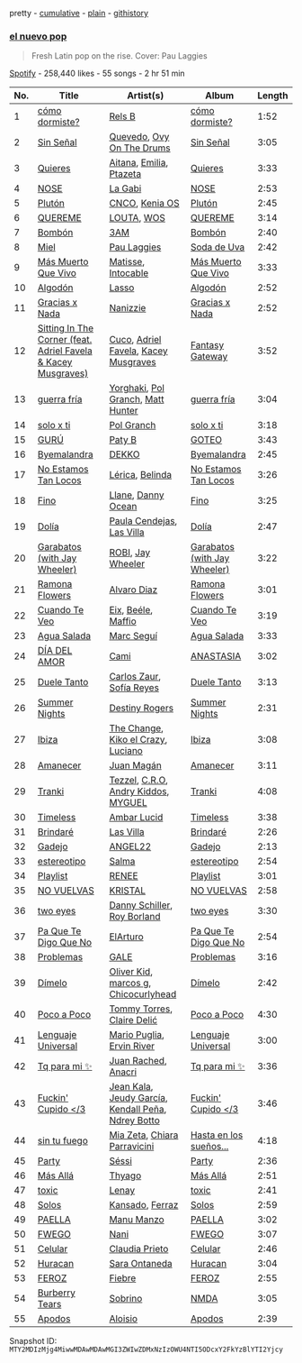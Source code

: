 pretty - [cumulative](/playlists/cumulative/37i9dQZF1DX8womvTyUjrN.md) - [plain](/playlists/plain/37i9dQZF1DX8womvTyUjrN) - [githistory](https://github.githistory.xyz/mackorone/spotify-playlist-archive/blob/main/playlists/plain/37i9dQZF1DX8womvTyUjrN)

### [el nuevo pop](https://open.spotify.com/playlist/37i9dQZF1DX8womvTyUjrN)

> Fresh Latin pop on the rise\. Cover: Pau Laggies

[Spotify](https://open.spotify.com/user/spotify) - 258,440 likes - 55 songs - 2 hr 51 min

| No. | Title | Artist(s) | Album | Length |
|---|---|---|---|---|
| 1 | [cómo dormiste?](https://open.spotify.com/track/3fjN3y5x4hN53rykAN2LHQ) | [Rels B](https://open.spotify.com/artist/2IMZYfNi21MGqxopj9fWx8) | [cómo dormiste?](https://open.spotify.com/album/2jt6z03JV7Ax8ZdlOrs9BK) | 1:52 |
| 2 | [Sin Señal](https://open.spotify.com/track/1Y62KpDaP5MEL43ZcI6IaG) | [Quevedo](https://open.spotify.com/artist/52iwsT98xCoGgiGntTiR7K), [Ovy On The Drums](https://open.spotify.com/artist/3m5qlPf2OkihLz3dRYnkPA) | [Sin Señal](https://open.spotify.com/album/3XzR9NGfQOmwP9KQQSW3sI) | 3:05 |
| 3 | [Quieres](https://open.spotify.com/track/4iGnpp1h0i33lpoP42Y8Jt) | [Aitana](https://open.spotify.com/artist/7eLcDZDYHXZCebtQmVFL25), [Emilia](https://open.spotify.com/artist/0AqlFI0tz2DsEoJlKSIiT9), [Ptazeta](https://open.spotify.com/artist/5UN0rzL594mWY2RbOtZqIN) | [Quieres](https://open.spotify.com/album/6FYsivfijNDaQ1bpw8Kljc) | 3:33 |
| 4 | [NOSE](https://open.spotify.com/track/5xCCO1GYwnC0Pwt0CgNC2z) | [La Gabi](https://open.spotify.com/artist/3WsE5ectfizV81CnVMkbbi) | [NOSE](https://open.spotify.com/album/2Bfs6ekarPGL93Rvtrjzkm) | 2:53 |
| 5 | [Plutón](https://open.spotify.com/track/0w41wEubHTq13Hh4tfRCke) | [CNCO](https://open.spotify.com/artist/0eecdvMrqBftK0M1VKhaF4), [Kenia OS](https://open.spotify.com/artist/31VFEohvhOUKrtAONEBhMG) | [Plutón](https://open.spotify.com/album/6etaamYe4bL3P9MHoDcMSQ) | 2:45 |
| 6 | [QUEREME](https://open.spotify.com/track/0bhWW1Bve1Ng6kEm8WjiQA) | [LOUTA](https://open.spotify.com/artist/5l4GdLELvdnXZVT5g947i3), [WOS](https://open.spotify.com/artist/5YCc6xS5Gpj3EkaYGdjyNK) | [QUEREME](https://open.spotify.com/album/5Z6Tv47n8WpXgNf8ZZLNw7) | 3:14 |
| 7 | [Bombón](https://open.spotify.com/track/6QcufVgK2QrevhJyFSBKil) | [3AM](https://open.spotify.com/artist/1LU7BxbUvvuA4eNDdEO22D) | [Bombón](https://open.spotify.com/album/0GFImdl3NY6mK69oBH9J4g) | 2:40 |
| 8 | [Miel](https://open.spotify.com/track/5JdlC0CC89wD1UHJBENJRY) | [Pau Laggies](https://open.spotify.com/artist/4yxXxMpC0bNGbc1LePew2t) | [Soda de Uva](https://open.spotify.com/album/54waWoWfW7gIfuZ4EvdrXc) | 2:42 |
| 9 | [Más Muerto Que Vivo](https://open.spotify.com/track/6FkIjhuEDMc3mUFZZKxQlE) | [Matisse](https://open.spotify.com/artist/77aLk6J8ofnVxa1eXK9jiU), [Intocable](https://open.spotify.com/artist/108moq3rq6bm1M4Ypz0J02) | [Más Muerto Que Vivo](https://open.spotify.com/album/4LwHkby3HSNOaz6NH2buDg) | 3:33 |
| 10 | [Algodón](https://open.spotify.com/track/4h7c7tqYjCBdWz8SPZh3bw) | [Lasso](https://open.spotify.com/artist/3SCOuAxngTC1yGjKMcIPEd) | [Algodón](https://open.spotify.com/album/35XG5qlu93AXHV56U8tKZm) | 2:52 |
| 11 | [Gracias x Nada](https://open.spotify.com/track/1MzHoEWtfuLGAtoxVk5fTZ) | [Nanizzie](https://open.spotify.com/artist/0sw69zXt3PgxRXvo1Czg3j) | [Gracias x Nada](https://open.spotify.com/album/2SRL17miIXiQ1aAonnxXU0) | 2:52 |
| 12 | [Sitting In The Corner \(feat\. Adriel Favela & Kacey Musgraves\)](https://open.spotify.com/track/1Cx5pTBRWI67JXVmMGJT23) | [Cuco](https://open.spotify.com/artist/2Tglaf8nvDzwSQnpSrjLHP), [Adriel Favela](https://open.spotify.com/artist/0PrhwIWbqYFYyY2ZrkIWgI), [Kacey Musgraves](https://open.spotify.com/artist/70kkdajctXSbqSMJbQO424) | [Fantasy Gateway](https://open.spotify.com/album/7JvjOgEBBcrLs9048x1QcM) | 3:52 |
| 13 | [guerra fría](https://open.spotify.com/track/2DixC7X56VnSsQfxlP6m7w) | [Yorghaki](https://open.spotify.com/artist/4eq1q0o9XPyNq9RG3fNDD1), [Pol Granch](https://open.spotify.com/artist/1aMt4A5jrQHxDYyC7rXgV0), [Matt Hunter](https://open.spotify.com/artist/20pVLDSueWpSOPCWnCWzIU) | [guerra fría](https://open.spotify.com/album/0WpDxNe3deBqXNBOAy7rFc) | 3:04 |
| 14 | [solo x ti](https://open.spotify.com/track/5DhPx1cy248eVvTBoTVrrB) | [Pol Granch](https://open.spotify.com/artist/1aMt4A5jrQHxDYyC7rXgV0) | [solo x ti](https://open.spotify.com/album/0x9tjfkTjrYiQuTAflIiNe) | 3:18 |
| 15 | [GURÚ](https://open.spotify.com/track/0pZAXbsmAvNQvDAYHpXoCF) | [Paty B](https://open.spotify.com/artist/6Uj2QB9FBerTdckLZfCzPs) | [GOTEO](https://open.spotify.com/album/5ItnrdKLPrJzahQHZwjmYy) | 3:43 |
| 16 | [Byemalandra](https://open.spotify.com/track/6yBewYV4hyNlDOCV4mialt) | [DEKKO](https://open.spotify.com/artist/6ZvYYrrfpb1Z7kICDyxWQE) | [Byemalandra](https://open.spotify.com/album/1CJIb7bzXt24h0EuezCxQf) | 2:45 |
| 17 | [No Estamos Tan Locos](https://open.spotify.com/track/1uZJgxYvEOTlyY2baL0m17) | [Lérica](https://open.spotify.com/artist/4d3kmfoZBTuUPSUjgP45uo), [Belinda](https://open.spotify.com/artist/5LeiVcEnsZcwc133TUhJNW) | [No Estamos Tan Locos](https://open.spotify.com/album/7gZvRRiER5mk2ZtqBfaTu3) | 3:26 |
| 18 | [Fino](https://open.spotify.com/track/2aa3zu8JIbWrE92naVcy7H) | [Llane](https://open.spotify.com/artist/7A02nc5WKMBLqSKXxGZ4o8), [Danny Ocean](https://open.spotify.com/artist/5H1nN1SzW0qNeUEZvuXjAj) | [Fino](https://open.spotify.com/album/7dCbtoA5iytgbxUXUsK9Z2) | 3:25 |
| 19 | [Dolía](https://open.spotify.com/track/6tgn0I6tgzX9n38whF5Xc8) | [Paula Cendejas](https://open.spotify.com/artist/4EiI7Vls0NB16jLuexzCHC), [Las Villa](https://open.spotify.com/artist/0sXJRmgbjbq6Q5uu4W1wDM) | [Dolía](https://open.spotify.com/album/1B33wszc7gVLOQW0iZHIJA) | 2:47 |
| 20 | [Garabatos \(with Jay Wheeler\)](https://open.spotify.com/track/7IiFfzVEtu05WUEhR8i8ye) | [ROBI](https://open.spotify.com/artist/6ISKc7ev3V4EGnEagkXexc), [Jay Wheeler](https://open.spotify.com/artist/2cPqdH7XMvwaBJEVjheH8g) | [Garabatos \(with Jay Wheeler\)](https://open.spotify.com/album/5dZs5nHvzlqJyqKQ6NK5oD) | 3:22 |
| 21 | [Ramona Flowers](https://open.spotify.com/track/0zvj4JsD8fAV35vLTCdKWQ) | [Alvaro Diaz](https://open.spotify.com/artist/5J7rXWjtn5HzUkJ4Jet8Fr) | [Ramona Flowers](https://open.spotify.com/album/0yw9ssvV1xfHZGdsZAp3Am) | 3:01 |
| 22 | [Cuando Te Veo](https://open.spotify.com/track/1vkwYB3RIvRC9ZG5KjHdqI) | [Eix](https://open.spotify.com/artist/384MqcXCGGFh9UcjI5Tpc5), [Beéle](https://open.spotify.com/artist/7a0XAaPaK2aDSqa8p3QnC7), [Maffio](https://open.spotify.com/artist/5RzT7CM6Ot0sh0EHefMicV) | [Cuando Te Veo](https://open.spotify.com/album/1sd7FmEEWSKKgBiFDmham5) | 3:19 |
| 23 | [Agua Salada](https://open.spotify.com/track/22QO6gby3fhNRkNVAFxp5v) | [Marc Seguí](https://open.spotify.com/artist/5FQ8tBUtIamA2hRtatrYUF) | [Agua Salada](https://open.spotify.com/album/3bKROtBqvLYbu3zXuRqR3W) | 3:33 |
| 24 | [DÍA DEL AMOR](https://open.spotify.com/track/7B4fViGgWYNzc27j9fyTdU) | [Cami](https://open.spotify.com/artist/3VCrybIJKH7UurbDcZbMmn) | [ANASTASIA](https://open.spotify.com/album/3wbzzUJD8dnfUODIpoCoHO) | 3:02 |
| 25 | [Duele Tanto](https://open.spotify.com/track/5aSEJUz95JqJ0mkrFOxT8M) | [Carlos Zaur](https://open.spotify.com/artist/6BWQiJpeXCHep8xW0vAIOk), [Sofía Reyes](https://open.spotify.com/artist/0haZhu4fFKt0Ag94kZDiz2) | [Duele Tanto](https://open.spotify.com/album/4rvwVifbqZhPG49LLMdQKe) | 3:13 |
| 26 | [Summer Nights](https://open.spotify.com/track/2J6KEv2z0LWUsMc2bHBAOR) | [Destiny Rogers](https://open.spotify.com/artist/6gezkje7GoJlQbHBgLXHuu) | [Summer Nights](https://open.spotify.com/album/3noBkmNZz14QcgIRgIzAZQ) | 2:31 |
| 27 | [Ibiza](https://open.spotify.com/track/2g6C2LvQTxrqq3ncYWG9nO) | [The Change](https://open.spotify.com/artist/0zIwbOKRX5V7rdUMsjX9dK), [Kiko el Crazy](https://open.spotify.com/artist/3NpG6SsHaQETkdQVZH6V1E), [Luciano](https://open.spotify.com/artist/7pb926owWkly4sZus8Esnk) | [Ibiza](https://open.spotify.com/album/7nnxK28W7MA5Pe6ptn8mQ3) | 3:08 |
| 28 | [Amanecer](https://open.spotify.com/track/45wQICCratOjNmYPttJAHO) | [Juan Magán](https://open.spotify.com/artist/1ackd5XprZEkH3McKbQD51) | [Amanecer](https://open.spotify.com/album/4GPaPlVZO5DmZO5LPt8pva) | 3:11 |
| 29 | [Tranki](https://open.spotify.com/track/3akVrZdcqOQ8SKfQNWnvAj) | [Tezzel](https://open.spotify.com/artist/25wbr3tsglSoeDK40ockmT), [C.R.O](https://open.spotify.com/artist/4puAp107dCehraE47QXVQX), [Andry Kiddos](https://open.spotify.com/artist/3mXFyGsGwiXIybo2Sr4EG2), [MYGUEL](https://open.spotify.com/artist/7vz9w9UZsOrmHHmz8fR2qt) | [Tranki](https://open.spotify.com/album/45tKdzbI2oiQSygVPOtIZC) | 4:08 |
| 30 | [Timeless](https://open.spotify.com/track/7KlW2RiPAWFNT75f216VgH) | [Ambar Lucid](https://open.spotify.com/artist/4nzV0hThyodYzrwksnS86G) | [Timeless](https://open.spotify.com/album/4LQTxLRClMkSo9df6X8S1g) | 3:38 |
| 31 | [Brindaré](https://open.spotify.com/track/4bOCInO1tVIDpylUygnA5T) | [Las Villa](https://open.spotify.com/artist/0sXJRmgbjbq6Q5uu4W1wDM) | [Brindaré](https://open.spotify.com/album/1rgpRLLaLgQnMzglyDDdoT) | 2:26 |
| 32 | [Gadejo](https://open.spotify.com/track/1u490Fsf4X6W3Tr1QssTrO) | [ANGEL22](https://open.spotify.com/artist/77dCZ05TEfVFypRDzM1R44) | [Gadejo](https://open.spotify.com/album/5cky2nIsUXhnvnqMaPecAv) | 2:13 |
| 33 | [estereotipo](https://open.spotify.com/track/6voO89mK2xygUwHsiPUi6u) | [Salma](https://open.spotify.com/artist/5kT96PWNMl0164QMytMqc0) | [estereotipo](https://open.spotify.com/album/3ObhlbrQKD8aoUA6ZVyt0n) | 2:54 |
| 34 | [Playlist](https://open.spotify.com/track/3PG3l4YGSlpfwCUXhsxKi5) | [RENEE](https://open.spotify.com/artist/2pbO2XyPJGWz2s0OZeD4pR) | [Playlist](https://open.spotify.com/album/5j9kqjMgOVz5kTgVCcp8Ov) | 3:01 |
| 35 | [NO VUELVAS](https://open.spotify.com/track/2MGiJGLfaEAyKg70lwmrq2) | [KRISTAL](https://open.spotify.com/artist/7AZMHZVrYudHtNLQbXdJ7e) | [NO VUELVAS](https://open.spotify.com/album/0D2eL91H8kNo1FJlW1nUyg) | 2:58 |
| 36 | [two eyes](https://open.spotify.com/track/6o6ZB7mCnwOutmC06Pey0P) | [Danny Schiller](https://open.spotify.com/artist/6Jrjs10cg0Sf0uMzLjfraC), [Roy Borland](https://open.spotify.com/artist/5Vr2AKX7BHkLTslxmuSMF7) | [two eyes](https://open.spotify.com/album/0eONLSsIP4tLaGDmMC33QV) | 3:30 |
| 37 | [Pa Que Te Digo Que No](https://open.spotify.com/track/4NhkLL44pqu1tw479u1KIx) | [ElArturo](https://open.spotify.com/artist/2i64HL05WcatPAtIFUOZrL) | [Pa Que Te Digo Que No](https://open.spotify.com/album/5ISB8ui1kJkiMkaMNOO8jr) | 2:54 |
| 38 | [Problemas](https://open.spotify.com/track/0ibM1mZeNP37EH0aijBZed) | [GALE](https://open.spotify.com/artist/04pH6pkJugHJ7g3DTCQBVM) | [Problemas](https://open.spotify.com/album/7D0hDhJZc5MHZVWxmzuCUv) | 3:16 |
| 39 | [Dímelo](https://open.spotify.com/track/0L2FkH5RUaRlkBajIhRpwK) | [Oliver Kid](https://open.spotify.com/artist/2GAntPIbrC47uOoCNVnDPG), [marcos g](https://open.spotify.com/artist/3O2UFvuhmgSDH3q6miqELN), [Chicocurlyhead](https://open.spotify.com/artist/4EzUsFLITcQxDuuDeADaV1) | [Dímelo](https://open.spotify.com/album/59chl7fGmsBjN3KbUNg2JB) | 2:42 |
| 40 | [Poco a Poco](https://open.spotify.com/track/5QtfHuYdlivBEKmeMWSo9T) | [Tommy Torres](https://open.spotify.com/artist/264nbMzGPSkDZqTY8nXwCG), [Claire Delić](https://open.spotify.com/artist/2vzkENRB95QBQXO01HwyIY) | [Poco a Poco](https://open.spotify.com/album/1XDc5KwuzjGvmsV4FAKHEl) | 4:30 |
| 41 | [Lenguaje Universal](https://open.spotify.com/track/7pwWmrmWNK1QBTypB8Fyit) | [Mario Puglia](https://open.spotify.com/artist/3TTSyoNDmtiQ8jSpELHinT), [Ervin River](https://open.spotify.com/artist/5FJ0JzZcNCGhquRX2zPmbL) | [Lenguaje Universal](https://open.spotify.com/album/6hAmWesJ6RymjaRafBBpwO) | 3:00 |
| 42 | [Tq para mi ✨](https://open.spotify.com/track/1wBM6bZWmwr0Wtq3S4SRDr) | [Juan Rached](https://open.spotify.com/artist/7w9jqn7Maks8umHJEnEUsM), [Anacri](https://open.spotify.com/artist/5pZYxz0oVIb6cUTPhn6NoQ) | [Tq para mi ✨](https://open.spotify.com/album/1VWrrII4gcdo9tr3wEak1t) | 3:36 |
| 43 | [Fuckin' Cupido </3](https://open.spotify.com/track/0LsoBe7x8VCHCdgPFxe7db) | [Jean Kala](https://open.spotify.com/artist/4fHIspqJ3qTfWvK3UAbOl9), [Jeudy García](https://open.spotify.com/artist/6wpV5rsBp59VKGmUxjKtSz), [Kendall Peña](https://open.spotify.com/artist/2Sb4Db1YYVwCK3l04E9cpn), [Ndrey Botto](https://open.spotify.com/artist/5iOU7GvWyx3JiaxjJxesd9) | [Fuckin' Cupido </3](https://open.spotify.com/album/7kybS1WpOJk8MBniNTzjVK) | 3:46 |
| 44 | [sin tu fuego](https://open.spotify.com/track/0Kwclo1cdzghNqwyKpHX2a) | [Mia Zeta](https://open.spotify.com/artist/3yYiftL3pMw7AyTLfsitUH), [Chiara Parravicini](https://open.spotify.com/artist/7CAbOypVuQA9Rk7359TMas) | [Hasta en los sueños...](https://open.spotify.com/album/2XROkO1mV6lmieLcEovpwL) | 4:18 |
| 45 | [Party](https://open.spotify.com/track/69xB9y3BNxx9oCHXL86f3b) | [Séssi](https://open.spotify.com/artist/6aPCzcaD2zGsu387By8SZX) | [Party](https://open.spotify.com/album/0sqJ5bv1E0u9OXKF5PP6mm) | 2:36 |
| 46 | [Más Allá](https://open.spotify.com/track/17WGo3851h6lRAU8GFV9uR) | [Thyago](https://open.spotify.com/artist/58vXMHUbQbvf7jutQTnJZy) | [Más Allá](https://open.spotify.com/album/5NlFJJVCJkquplO5wotAlT) | 2:51 |
| 47 | [toxic](https://open.spotify.com/track/0hNFItiR6gG6HggDP8yxyj) | [Lenay](https://open.spotify.com/artist/4NGQEs8rzLgKe5VbNqiV3D) | [toxic](https://open.spotify.com/album/4M9iAW1b6ko9riHb1utBDD) | 2:41 |
| 48 | [Solos](https://open.spotify.com/track/7vEPWsovwnkHa2fN5I3tST) | [Kansado](https://open.spotify.com/artist/40is4UfaphbysAcimFzUDW), [Ferraz](https://open.spotify.com/artist/01VsXNrszWERedrdHgRVH2) | [Solos](https://open.spotify.com/album/128JK5zcSwTC1kSNvQqCbS) | 2:59 |
| 49 | [PAELLA](https://open.spotify.com/track/7dNWiBVwwHf2umIvUyj2aW) | [Manu Manzo](https://open.spotify.com/artist/7EbduPILtytQAiMYt3nBb3) | [PAELLA](https://open.spotify.com/album/2EWUyaXUMoz1OIHZ888CZM) | 3:02 |
| 50 | [FWEGO](https://open.spotify.com/track/56k3h7yVCSJgCeqh3f53PZ) | [Nani](https://open.spotify.com/artist/4csfMLGLT1ikinHV3FRTmL) | [FWEGO](https://open.spotify.com/album/0YS43LsRpzZsw9Im7BL5nt) | 3:07 |
| 51 | [Celular](https://open.spotify.com/track/52SOOJbQK43ThZpzJPkjbQ) | [Claudia Prieto](https://open.spotify.com/artist/3sjhqldeYK5lqWkyefb1jG) | [Celular](https://open.spotify.com/album/596veIoeFm89apz1MbGoNE) | 2:46 |
| 52 | [Huracan](https://open.spotify.com/track/3qJ26P2dLkSp5PxxGWVKBF) | [Sara Ontaneda](https://open.spotify.com/artist/3gNLzb7aAJ0ZfUkyEvomsC) | [Huracan](https://open.spotify.com/album/4FPzcCgliOsV62ZYXk9xqi) | 3:04 |
| 53 | [FEROZ](https://open.spotify.com/track/404rDc5fmLVJkI7S5bbMdw) | [Fiebre](https://open.spotify.com/artist/2C0r0f1ek76DLNLb6ls8ro) | [FEROZ](https://open.spotify.com/album/0BzXQTDJfQqy7Q0mjj0ecV) | 2:55 |
| 54 | [Burberry Tears](https://open.spotify.com/track/19dOJKxWjNgWsjGVcItOSD) | [Sobrino](https://open.spotify.com/artist/0vEEYg1cJscAAw4sekHSOf) | [NMDA](https://open.spotify.com/album/7M69A9V3GcxsqMjYNAzcr5) | 3:05 |
| 55 | [Apodos](https://open.spotify.com/track/6j3eHgouvrPZsc195RkHGd) | [Aloisio](https://open.spotify.com/artist/5kY3nTdGsS4deOS46Auy6U) | [Apodos](https://open.spotify.com/album/1QUaGILRvCs7Iqo8h9ysBP) | 2:39 |

Snapshot ID: `MTY2MDIzMjg4MiwwMDAwMDAwMGI3ZWIwZDMxNzIzOWU4NTI5ODcxY2FkYzBlYTI2Yjcy`
